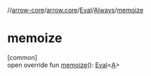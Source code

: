 //[arrow-core](../../../../index.md)/[arrow.core](../../index.md)/[Eval](../index.md)/[Always](index.md)/[memoize](memoize.md)

# memoize

[common]\
open override fun [memoize](memoize.md)(): [Eval](../index.md)&lt;[A](index.md)&gt;
